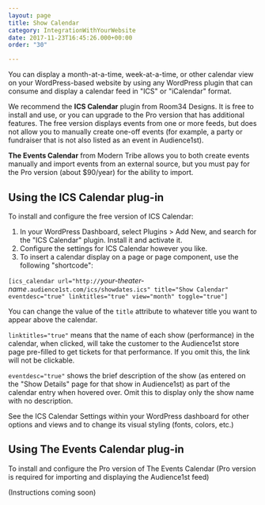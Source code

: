 ```yaml
---
layout: page
title: Show Calendar
category: IntegrationWithYourWebsite
date: 2017-11-23T16:45:26.000+00:00
order: "30"

---
```

You can display a month-at-a-time, week-at-a-time, or other calendar
view on your WordPress-based website by using any WordPress plugin
that can consume and display a calendar feed in "ICS" or "iCalendar"
format.

We recommend the **ICS Calendar** plugin from Room34 Designs.  It is
free to install and use, or you can upgrade to the Pro version that
has additional features.  The free version displays events from one or
more feeds, but does not allow you to manually create one-off events
(for example, a party or fundraiser that is not also listed as an
event in Audience1st).

**The Events Calendar** from Modern Tribe allows you to both create events manually and import events from an external source, but you must pay for the Pro version (about $90/year) for the ability to import.

## Using the ICS Calendar plug-in

To install and configure the free version of ICS Calendar:

1. In your WordPress Dashboard, select Plugins > Add New, and search
   for the "ICS Calendar" plugin.  Install it and activate it.
2. Configure the settings for ICS Calendar however you like.
3. To insert a calendar display on a page or page component, use the
   following "shortcode":

`[ics_calendar url="http://`_your-theater-name_`.audience1st.com/ics/showdates.ics" title="Show Calendar" eventdesc="true" linktitles="true" view="month" toggle="true"]`

You can change the value of the `title` attribute to whatever title
you want to appear above the calendar.

`linktitles="true"` means that the name of each show (performance) in
the calendar, when clicked, will take the customer to the Audience1st
store page pre-filled to get tickets for that performance.  If you
omit this, the link will not be clickable.

`eventdesc="true"` shows the brief description of the show (as entered
on the "Show Details" page for that show in Audience1st) as part of
the calendar entry when hovered over.  Omit this to display only the
show name with no description.

See the ICS Calendar Settings within your WordPress dashboard for
other options and views and to change its visual styling (fonts,
colors, etc.)

## Using The Events Calendar plug-in

To install and configure the Pro version of The Events Calendar (Pro
version is required for importing and displaying the Audience1st
feed)

(Instructions coming soon)
